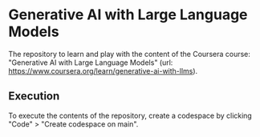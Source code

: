 # Generative AI with Large Language Models
The repository to learn and play with the content of the Coursera course: "Generative AI with Large Language Models"
(url: https://www.coursera.org/learn/generative-ai-with-llms).

## Execution
To execute the contents of the repository, create a codespace by clicking "Code" > "Create codespace on main".
